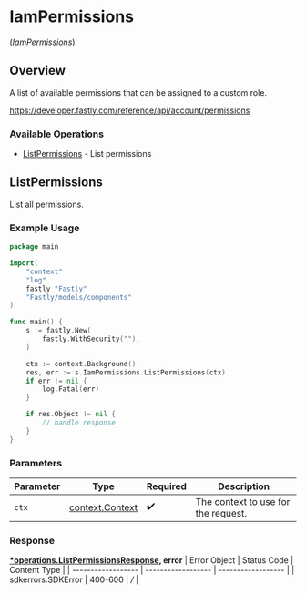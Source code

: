 # IamPermissions
(*IamPermissions*)

## Overview

A list of available permissions that can be assigned to a custom role.

<https://developer.fastly.com/reference/api/account/permissions>
### Available Operations

* [ListPermissions](#listpermissions) - List permissions

## ListPermissions

List all permissions.

### Example Usage

```go
package main

import(
	"context"
	"log"
	fastly "Fastly"
	"Fastly/models/components"
)

func main() {
    s := fastly.New(
        fastly.WithSecurity(""),
    )

    ctx := context.Background()
    res, err := s.IamPermissions.ListPermissions(ctx)
    if err != nil {
        log.Fatal(err)
    }

    if res.Object != nil {
        // handle response
    }
}
```

### Parameters

| Parameter                                             | Type                                                  | Required                                              | Description                                           |
| ----------------------------------------------------- | ----------------------------------------------------- | ----------------------------------------------------- | ----------------------------------------------------- |
| `ctx`                                                 | [context.Context](https://pkg.go.dev/context#Context) | :heavy_check_mark:                                    | The context to use for the request.                   |


### Response

**[*operations.ListPermissionsResponse](../../models/operations/listpermissionsresponse.md), error**
| Error Object       | Status Code        | Content Type       |
| ------------------ | ------------------ | ------------------ |
| sdkerrors.SDKError | 400-600            | */*                |
